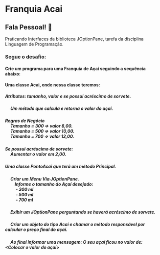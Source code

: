 # Franquia Acai
## Fala Pessoal! 👋
Praticando Interfaces da biblioteca JOptionPane, tarefa da disciplina Linguagem de Programação.
### Segue o desafio:

#### Crie um programa para uma Franquia de Açaí seguindo a sequência abaixo:

#### Uma classe Acai, onde nessa classe teremos:
##### Atributos: tamanho, valor e se possui acréscimo de sorvete.
##### &emsp; Um método que calcula e retorna o valor do açaí.
##### Regras de Negócio <br/> &emsp; Tamanho = 300 => valor 8,00. <br/> &emsp; Tamanho = 500 => valor 10,00. <br/> &emsp; Tamanho = 700 => valor 12,00.
##### Se possui acréscimo de sorvete: <br/> &emsp; Aumentar o valor em 2,00.
##### Uma classe PontoAcai que terá um método Principal.
##### &emsp; Criar um Menu Via JOptionPane.<br/> &emsp; &emsp;Informe o tamanho do Açaí desejado:<br/> &emsp; &emsp; - 300 ml <br/> &emsp; &emsp; - 500 ml <br/>&emsp; &emsp; - 700 ml
##### &emsp; Exibir um JOptionPane perguntando se haverá acréscimo de sorvete.
##### &emsp; Criar um objeto do tipo Acai e chamar o método responsável por calcular o preço final do açaí.
##### &emsp; Ao final informar uma mensagem: O seu açaí ficou no valor de: <Colocar o valor do açaí>
